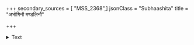 +++
secondary_sources = [ "MSS_2368",]
jsonClass = "Subhaashita"
title = "अभोगिनौ मण्डलिनौ"

+++

<details><summary>Text</summary>

अभोगिनौ मण्डलिनौ तत्क्षणान्मुक्तकञ्चुकौ।  
वरमाशीविषौ स्पृष्टौ न तु पत्न्याः पयोधरौ॥
</details>
